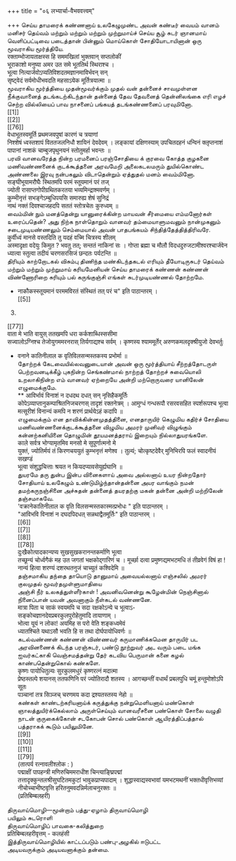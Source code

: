+++
title = "०६ लभ्यार्चा-वैभववत्त्वम्"

+++
செய்ய தாமரைக் கண்ணனாய் உலகேழுமுண்ட அவன் கண்டீர் வையம் வானம் மனிசர் தெய்வம் மற்றும் மற்றும் மற்றும் முற்றுமாய்ச் செய்ய சூழ் சுடர் ஞானமாய் வெளிப்பட்டிவை படைத்தான் பின்னும் மொய்கொள் சோதியோடாயினான் ஒரு மூவராகிய மூர்த்தியே.   
रक्ताम्भोजायताक्षस्स हि सममखिलां भुक्तवान् सप्तलोकीं   
भूराकाशो मनुष्या अमर उत समे भूततिर्थ स्थिराश्च ।   
भूत्वा नित्यार्जवोऽप्यतिविशदतमज्ञानमाविर्भवन् सन्   
सृष्ट्वेदं सर्वमोधीभवदति महसाऽयेक मूर्तित्रयात्मा ॥   
மூவராகிய மூர்த்தியை முதன்மூவர்க்கும் முதல் வன் தன்னைச் சாவமுள்ளன நீக்குவானைத் தடங்கடற்கிடந்தான் தன்னைத் தேவ தேவனைத் தென்னிலங்கை எரி எழச் செற்ற வில்லியைப் பாவ நாசனைப் பங்கயத் தடங்கண்ணனைப் பரவுமினோ.   
[[1]]  
[[2]]  
[[76]]  
वेधाभूतस्वमूर्ति प्रथमजवपुषां कारणं च त्रयाणां   
निश्शेषं ध्वस्तशापं विततजलनिधौ शायिनं देवदेवम् । लङ्कायां दक्षिणस्याम् उपचितदहनं धन्विनं क्लृप्तनाशं   
पापानां नाशकं चाम्बुजपृथुनयनं स्तोतुमर्हा भवन्तः ॥   
பரவி வானவரேத்த நின்ற பரமனைப் பரஞ்சோதியை க் குரவை கோத்த குழகனை மணிவண்ணனைக் குடக்கூத்தனை அரவமேறி அலைகடலமரும் துயில்கொண்ட அண்ணலை இரவு நன்பகலும் விடாதென்றும் ஏத்துதல் மனம் வைம்மினோ. सङ्घीभूयामरौघैः स्थितमपि परमं स्तूयमानं परं तज्   
ज्योती रासाप्तगोपीग्रथितकरतया भव्यमिन्द्राश्मवर्णम् ।   
कुम्भीनृत्तं सभङ्गेऽम्बुधिपयसि समारुह्य शेषं सुनिद्रं   
नाथं नक्तं दिवश्चाजहदपि सततं स्तोत्रचेतः कुरुध्वम् ॥   
வைம்மின் நும் மனத்தென்று யானுரைக்கின்ற மாயவன் சீர்மையை எம்மனோர்கள் உரைப்பதென்? அது நிற்க நாள்தொறும் வானவர் தம்மையாளுமவனும் நான்முகனும் சடைமுடியண்ணலும் செம்மையால் அவன் பாதபங்கயம் சிந்தித்தேத்தித்திரிவரே.   
कुर्वीध्वं मानसे वस्तदिति तु यदहं वच्मि चित्रस्य शीलम्   
अस्मादृक्षा वदेयुः किमुत ? भवतु तत्; सन्ततं नाकिनां सः । गोप्ता ब्रह्मा च मौलौ विदधदुरुजटामीश्वरश्चार्जवेन   
ध्यात्वा स्तुत्वा तदीयं चरणसरसिजं छन्दतः पर्यटन्ति ॥   
திரியும் காற்றோடகல் விசும்பு திணிந்த மண்கிடந்தகடல் எரியும் தீயோடிருசுடர் தெய்வம் மற்றும் மற்றும் முற்றுமாய் கரியமேனியன் செய்ய தாமரைக் கண்ணன் கண்ணன் விண்ணோரிறை சுரியும் பல் கருங்குஞ்சி எங்கள் சுடர்முடியண்ணல் தோற்றமே.   
* नाकौकस्स्तूयमानं परममविरतं संस्थितं तत् परं च" इति पाठान्तरम् ।   
[[5]]  
3.   
[[77]]  
वाता मे भाति वायुस् ततखमपि धरा कर्कशाब्धिस्ससीमा   
सज्वालोऽग्निश्च तेजोयुगममरनरास् तिर्यगाद्यश्च सर्वम् । कृष्णस्य श्याममूर्तेर् अरुणकमलदृक्श्रीयुजो देवभर्तुः   
* वनाने कातिनीलाल क वृतिविलसन्मस्तकस्य प्रभोर्मा ॥   
தோற்றக் கேடவையில்லவனுடையான் அவன் ஒரு மூர்த்தியாய் சீற்றத்தோடருள் பெற்றவனடிக்கீழ் புகநின்ற செங்கண்மால் நாற்றத் தோற்றச் சுவையொலி உறலாகிநின்ற எம் வானவர் ஏற்றையே அன்றி மற்றொருவரை யானிலேன் எழுமைக்குமே.   
** आविर्भावं विनाशं न दधदथ दधत् सन् नृसिहैकमूर्तिः   
कोपेऽव्याप्तानुकम्पाश्रितनिजचरणस् तादृशं रक्तनेत्रम् । आमुग्धं गन्धरूपौ रसरवसहित स्पर्शरूपश्च भूत्वा   
मत्सूरीशं विनान्यं कमपि न शरणं प्रार्थयेऽहं कदापि ॥   
எழுமைக்கும் என தாவிக்கின்னமுதத்தினை, எனதாருயிர் கெழுமிய கதிர்ச் சோதியை மணிவண்ணனைக்குடக்கூத்தனை விழுமிய அமரர் முனிவர் விழுங்கும் கன்னற்கனியினை தொழுமின் தூயமனத்தராய் இறையும் நில்லாதுயரங்களே.   
काले सर्वत्र भोग्यामृतमिव मनसो मे सुपूर्णात्मनो मे   
युक्तं, ज्योतिर्मयं तं किरणचययुतं कुम्भनृत्तं मणेश्व । तुल्यं; चोत्कृष्टदेवैर् मुनिभिरपि फलं स्वादनीयं सखण्डं   
भूत्वा संशुद्धचित्ताः श्रयत न कियदप्यावसेयुर्ह्यघानि ॥   
துயரமே தரு துன்ப இன்ப வினைகளாய் அவை அல்லனாய் உயர நின்றதோர் சோதியாய் உலகேழும் உண்டுமிழ்ந்தான்தன்னை அயர வாங்கும் நமன் தமற்கருநஞ்சினை அச்சுதன் தன்னைத் தயரதற்கு மகன் தன்னை அன்றி மற்றிலேன் தஞ்சமாகவே.   
'वक्रानेकातिनीलाल क वृति विलसन्मस्तकास्मत्प्रभोधः " इति पाठान्तरम् ।   
"आविभवि विनाशं न दघदपिदधत् सन्नथाद्वैतमूर्तिः" इति पाठान्तरम् ।   
[[6]]  
[[7]]  
[[8]]  
[[78]]  
दुःखैकोत्पादकान्यप्य सुखसुखकरानन्तकर्माणि भूत्वा   
तच्छून्यं चोर्ध्वगैकं मह उत जगतां भक्षकोद्गारिणं च । मूर्च्छा दत्वा प्रमुष्णद्यमभटमधि तं तीव्रवेगं विषं हा !   
नान्यं हित्वा शरण्यं दशरथतनुजं चाच्युतं कश्विदेमि ॥   
தஞ்சமாகிய தந்தை தாயொடு தானுமாய் அவையல்லனாய் எஞ்சலில் அமரர் குலமுதல் மூவர்தமுள்ளுமாதியை   
அஞ்சி நீர் உலகத்துள்ளீர்காள் ! அவனிவனென்று கூழேன்மின் நெஞ்சினால் நினைப்பான் யவன் அவனாகும் நீள்கடல் வண்ணனே.   
मात्रा पिता च साकं स्वयमपि च सदा रक्षकोऽन्ये च भूत्वाऽ-   
सङ्कोचज्ञानदेवप्रबरकुलपुरोहेतुमादि तायाणाम् ।   
भोत्वा यूयं न लोका! अयमिह स परो वेति शङ्कध्वमेवं   
ध्यातश्चिते यथाऽसौ भवति हि स तथा दोर्घपायोधिवर्णः ॥   
கடல்வண்ணன் கண்ணன் விண்ணவர் கருமாணிக்கமென தாருயிர் பட அரவினணைக் கிடந்த பரஞ்சுடர், பண்டு நூற்றுவர் அட வரும் படை மங்க ஐவர்கட்காகி வெஞ்சமத்தன்று தேர் கடவிய பெருமான் கனை கழல் காண்பதென்றுகொல் கண்களே.   
कृष्णः पायोधितुल्यः सुरकुलमधुरं कृष्णरत्नं मदात्मा   
प्रेष्ठस्तल्पे शयानस् ततफणिनि परं ज्योतिरादौ शतस्य । आगच्छन्तीं वधार्थं प्रबलपुधि चमूं हन्तुमोशोऽपि सूतः   
पञ्चानां तत्र सिञ्जच् चरणमय कदा द्रश्यतस्तस्य नेहो ॥   
கண்கள் காண்டற்கரியனாய்க் கருத்துக்கு நன்றுமெளியனாய் மண்கொள் ஞாலத்துயிர்க்கெல்லாம் அருள்செய்யும் வானவரீசனை பண்கொள் சோலை வழுதி நாடன் குருகைக்கோன் சடகோபன் சொல் பண்கொள் ஆயிரத்திப்பத்தால் பத்தராகக் கூடும் பயிலுமினே.   
[[9]]  
[[10]]  
[[11]]  
[[79]]  
(तात्पर्य रत्नावलीश्लोक : )   
पद्माक्षीं पापहन्त्री मणिरुचिममराधीश चिन्त्याङ्घ्रिपद्मां   
तत्तादृक्कुन्तलश्रीसुघटितमकुटां भावुकप्राप्यपादाम् । शुद्धास्वाद्यस्वभावां यमभटमथनीं भक्तधीवृत्तिभव्यां   
नीचोच्चाभीष्टवृत्ति हरितनुमवदन्निर्मलाचनुरक्तः ॥   
(प्रतिबिम्बलहरी)   

திருவாய்மொழி—மூன்றாம் பத்து-ஏழாம் திருவாய்மொழி   
பயிலும் சுடரொளி   
திருவாய்மொழிப் பாவகை-கலித்துறை   
प्रतिबिम्बलहरीवृत्तम् - कलहंसी   
இத்திருவாய்மொழியில் காட்டப்படும் பண்பு-அழகில் ஈடுபட்ட   
அடியவருக்கும் அடியவனாக்கும் தன்மை.   
